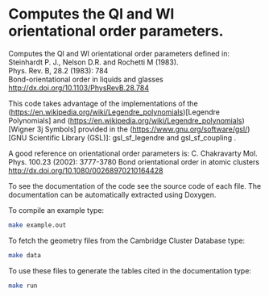 # Computes the Ql and Wl orientational order parameters.

Computes the Ql and Wl orientational order parameters defined in:
       Steinhardt P. J., Nelson D.R. and Rochetti M (1983).    
       Phys. Rev. B, 28.2 (1983): 784                                   
       Bond-orientational order in liquids and glasses   
       http://dx.doi.org/10.1103/PhysRevB.28.784


This code takes advantage of the implementations of the  (https://en.wikipedia.org/wiki/Legendre_polynomials)[Legendre Polynomials] and (https://en.wikipedia.org/wiki/Legendre_polynomials)[Wigner 3j Symbols] provided in the (https://www.gnu.org/software/gsl/)[GNU Scientific Library (GSL)]: gsl_sf_legendre and gsl_sf_coupling .

A good reference on orientational order parameters is:
       C. Chakravarty
       Mol. Phys. 100.23 (2002): 3777-3780
       Bond orientational order in atomic clusters
       http://dx.doi.org/10.1080/00268970210164428

To see the documentation of the code see the source code of each file.
The documentation can be automatically extracted using Doxygen.

To compile an example type:
```bash
make example.out
```
To fetch the geometry files from the Cambridge Cluster Database type:
```bash
make data
```
To use these files to generate the tables cited in the documentation type:
```bash
make run
```
